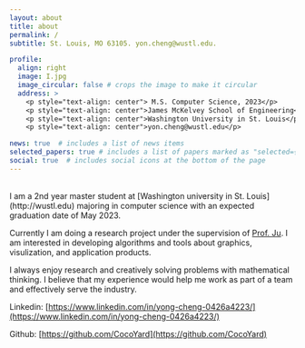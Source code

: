 ```yaml
---
layout: about
title: about
permalink: /
subtitle: St. Louis, MO 63105. yon.cheng@wustl.edu.

profile:
  align: right
  image: I.jpg
  image_circular: false # crops the image to make it circular
  address: >
    <p style="text-align: center"> M.S. Computer Science, 2023</p>
    <p style="text-align: center">James McKelvey School of Engineering</p>
    <p style="text-align: center">Washington University in St. Louis</p>
    <p style="text-align: center">yon.cheng@wustl.edu</p>

news: true  # includes a list of news items
selected_papers: true # includes a list of papers marked as "selected={true}"
social: true  # includes social icons at the bottom of the page
---
```

<br>
I am a 2nd year master student at [Washington university in St. Louis](http://wustl.edu) majoring in computer science with an expected graduation date of May 2023. 

Currently I am doing a research project under the supervision of [Prof. Ju](https://www.cse.wustl.edu/~taoju/). I am interested in developing algorithms and tools about graphics, visulization, and application products.

I always enjoy research and creatively solving problems with mathematical thinking. I believe that my experience would help me work as part of a team and effectively serve the industry.

Linkedin: [https://www.linkedin.com/in/yong-cheng-0426a4223/](https://www.linkedin.com/in/yong-cheng-0426a4223/)

Github: [https://github.com/CocoYard](https://github.com/CocoYard)
